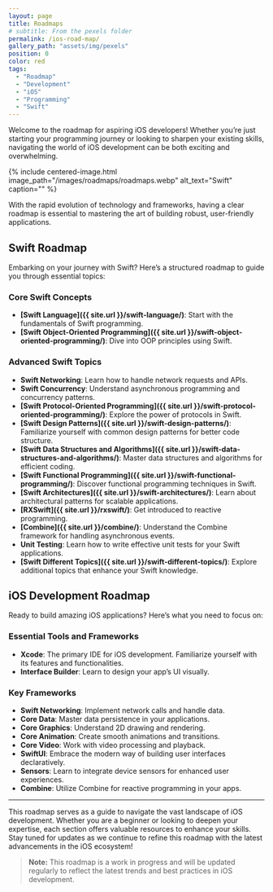 ```yaml
---
layout: page
title: Roadmaps
# subtitle: From the pexels folder
permalink: /ios-road-map/
gallery_path: "assets/img/pexels"
position: 0
color: red
tags:
  - "Roadmap"
  - "Development"
  - "iOS"
  - "Programming"
  - "Swift"
---
```


Welcome to the roadmap for aspiring iOS developers! Whether you’re just starting your programming journey or looking to sharpen your existing skills, navigating the world of iOS development can be both exciting and overwhelming. 

{%
 include centered-image.html 
 image_path="/images/roadmaps/roadmaps.webp"
 alt_text="Swift" 
 caption=""
%}

With the rapid evolution of technology and frameworks, having a clear roadmap is essential to mastering the art of building robust, user-friendly applications.

## Swift Roadmap

Embarking on your journey with Swift? Here’s a structured roadmap to guide you through essential topics:

### Core Swift Concepts
- **[Swift Language]({{ site.url }}/swift-language/)**: Start with the fundamentals of Swift programming.
- **[Swift Object-Oriented Programming]({{ site.url }}/swift-object-oriented-programming/)**: Dive into OOP principles using Swift.

### Advanced Swift Topics
- **Swift Networking**: Learn how to handle network requests and APIs.
- **Swift Concurrency**: Understand asynchronous programming and concurrency patterns.
- **[Swift Protocol-Oriented Programming]({{ site.url }}/swift-protocol-oriented-programming/)**: Explore the power of protocols in Swift.
- **[Swift Design Patterns]({{ site.url }}/swift-design-patterns/)**: Familiarize yourself with common design patterns for better code structure.
- **[Swift Data Structures and Algorithms]({{ site.url }}/swift-data-structures-and-algorithms/)**: Master data structures and algorithms for efficient coding.
- **[Swift Functional Programming]({{ site.url }}/swift-functional-programming/)**: Discover functional programming techniques in Swift.
- **[Swift Architectures]({{ site.url }}/swift-architectures/)**: Learn about architectural patterns for scalable applications.
- **[RXSwift]({{ site.url }}/rxswift/)**: Get introduced to reactive programming.
- **[Combine]({{ site.url }}/combine/)**: Understand the Combine framework for handling asynchronous events.
- **Unit Testing**: Learn how to write effective unit tests for your Swift applications.
- **[Swift Different Topics]({{ site.url }}/swift-different-topics/)**: Explore additional topics that enhance your Swift knowledge.

## iOS Development Roadmap

Ready to build amazing iOS applications? Here’s what you need to focus on:

### Essential Tools and Frameworks
- **Xcode**: The primary IDE for iOS development. Familiarize yourself with its features and functionalities.
- **Interface Builder**: Learn to design your app’s UI visually.
  
### Key Frameworks
- **Swift Networking**: Implement network calls and handle data.
- **Core Data**: Master data persistence in your applications.
- **Core Graphics**: Understand 2D drawing and rendering.
- **Core Animation**: Create smooth animations and transitions.
- **Core Video**: Work with video processing and playback.
- **SwiftUI**: Embrace the modern way of building user interfaces declaratively.
- **Sensors**: Learn to integrate device sensors for enhanced user experiences.
- **Combine**: Utilize Combine for reactive programming in your apps.

---

This roadmap serves as a guide to navigate the vast landscape of iOS development. Whether you are a beginner or looking to deepen your expertise, each section offers valuable resources to enhance your skills. Stay tuned for updates as we continue to refine this roadmap with the latest advancements in the iOS ecosystem!

> **Note:** This roadmap is a work in progress and will be updated regularly to reflect the latest trends and best practices in iOS development.
